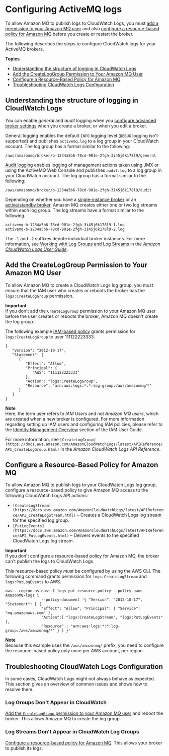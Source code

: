 # Configuring ActiveMQ logs<a name="configure-logging-monitoring-activemq"></a>

To allow Amazon MQ to publish logs to CloudWatch Logs, you must [add a permission to your Amazon MQ user](#security-logging-monitoring-configure-cloudwatch-permissions) and also [configure a resource\-based policy for Amazon MQ](#security-logging-monitoring-configure-cloudwatch-resource-permissions) before you create or restart the broker\.

The following describes the steps to configure CloudWatch logs for your ActiveMQ brokers\.

**Topics**
+ [Understanding the structure of logging in CloudWatch Logs](#security-logging-monitoring-configure-cloudwatch-structure)
+ [Add the CreateLogGroup Permission to Your Amazon MQ User](#security-logging-monitoring-configure-cloudwatch-permissions)
+ [Configure a Resource\-Based Policy for Amazon MQ](#security-logging-monitoring-configure-cloudwatch-resource-permissions)
+ [Troubleshooting CloudWatch Logs Configuration](#security-logging-monitoring-configure-cloudwatch-troubleshoot)

## Understanding the structure of logging in CloudWatch Logs<a name="security-logging-monitoring-configure-cloudwatch-structure"></a>

You can enable *general* and *audit* logging when you [configure advanced broker settings](amazon-mq-creating-configuring-broker.md#configure-advanced-broker-settings-console) when you create a broker, or when you edit a broker\.

General logging enables the default `INFO` logging level \(`DEBUG` logging isn't supported\) and publishes `activemq.log` to a log group in your CloudWatch account\. The log group has a format similar to the following:

```
/aws/amazonmq/broker/b-1234a5b6-78cd-901e-2fgh-3i45j6k178l9/general
```

[Audit logging](http://activemq.apache.org/audit-logging.html) enables logging of management actions taken using JMX or using the ActiveMQ Web Console and publishes `audit.log` to a log group in your CloudWatch account\. The log group has a format similar to the following:

```
/aws/amazonmq/broker/b-1234a5b6-78cd-901e-2fgh-3i45j6k178l9/audit
```

Depending on whether you have a [single\-instance broker](single-broker-deployment.md) or an [active/standby broker](active-standby-broker-deployment.md), Amazon MQ creates either one or two log streams within each log group\. The log streams have a format similar to the following\.

```
activemq-b-1234a5b6-78cd-901e-2fgh-3i45j6k178l9-1.log
activemq-b-1234a5b6-78cd-901e-2fgh-3i45j6k178l9-2.log
```

The `-1` and `-2` suffixes denote individual broker instances\. For more information, see [Working with Log Groups and Log Streams](https://docs.aws.amazon.com/AmazonCloudWatch/latest/logs/Working-with-log-groups-and-streams.html) in the *[Amazon CloudWatch Logs User Guide](https://docs.aws.amazon.com/AmazonCloudWatch/latest/logs/)*\. 

## Add the CreateLogGroup Permission to Your Amazon MQ User<a name="security-logging-monitoring-configure-cloudwatch-permissions"></a>

To allow Amazon MQ to create a CloudWatch Logs log group, you must ensure that the IAM user who creates or reboots the broker has the `logs:CreateLogGroup` permission\.

**Important**  
If you don't add the `CreateLogGroup` permission to your Amazon MQ user before the user creates or reboots the broker, Amazon MQ doesn't create the log group\.

The following example [IAM\-based policy](https://docs.aws.amazon.com/AmazonCloudWatch/latest/logs/iam-access-control-overview-cwl.html#identity-based-policies-cwl) grants permission for `logs:CreateLogGroup` to user 111122223333\.

```
{
   "Version": "2012-10-17",
   "Statement": [
      {
         "Effect": "Allow",
         "Principal": {
            "AWS": "111122223333"
         },
         "Action": "logs:CreateLogGroup",
         "Resource": "arn:aws:logs:*:*:log-group:/aws/amazonmq/*"
      }
   ]
}
```

**Note**  
Here, the term user refers to *IAM Users* and not *Amazon MQ users*, which are created when a new broker is configured\. For more information regarding setting up IAM users and configuring IAM policies, please refer to the [Identity Management Overview](https://docs.aws.amazon.com/IAM/latest/UserGuide/introduction_identity-management.html) section of the IAM User Guide\. 

For more information, see `[CreateLogGroup](https://docs.aws.amazon.com/AmazonCloudWatchLogs/latest/APIReference/API_CreateLogGroup.html)` in the *Amazon CloudWatch Logs API Reference*\.

## Configure a Resource\-Based Policy for Amazon MQ<a name="security-logging-monitoring-configure-cloudwatch-resource-permissions"></a>

To allow Amazon MQ to publish logs to your CloudWatch Logs log group, configure a resource\-based policy to give Amazon MQ access to the following CloudWatch Logs API actions:
+ `[CreateLogStream](https://docs.aws.amazon.com/AmazonCloudWatchLogs/latest/APIReference/API_CreateLogStream.html)` – Creates a CloudWatch Logs log stream for the specified log group\.
+ `[PutLogEvents](https://docs.aws.amazon.com/AmazonCloudWatchLogs/latest/APIReference/API_PutLogEvents.html)` – Delivers events to the specified CloudWatch Logs log stream\.

**Important**  
If you don't configure a resource\-based policy for Amazon MQ, the broker can't publish the logs to CloudWatch Logs\.

This resource\-based policy *must* be configured by using the AWS CLI\. The following command grants permission for `logs:CreateLogStream` and `logs:PutLogEvents` to AWS\.

```
aws --region us-east-1 logs put-resource-policy --policy-name AmazonMQ-logs \
        		--policy-document '{ "Version": "2012-10-17", "Statement": [ { 
        		"Effect": "Allow", "Principal": { "Service": "mq.amazonaws.com" }, 
        		"Action":[ "logs:CreateLogStream", "logs:PutLogEvents" ],
        		"Resource" : "arn:aws:logs:*:*:log-group:/aws/amazonmq/*" } ] }'
```

**Note**  
Because this example uses the `/aws/amazonmq/` prefix, you need to configure the resource\-based policy only once per AWS account, per region\.

## Troubleshooting CloudWatch Logs Configuration<a name="security-logging-monitoring-configure-cloudwatch-troubleshoot"></a>

In some cases, CloudWatch Logs might not always behave as expected\. This section gives an overview of common issues and shows how to resolve them\.

### Log Groups Don't Appear in CloudWatch<a name="security-logging-monitoring-configure-cloudwatch-do-not-appear"></a>

[Add the `CreateLogGroup` permission to your Amazon MQ user](#security-logging-monitoring-configure-cloudwatch-permissions) and reboot the broker\. This allows Amazon MQ to create the log group\.

### Log Streams Don't Appear in CloudWatch Log Groups<a name="security-logging-monitoring-configure-cloudwatch-streams-do-not-appear"></a>

[Configure a resource\-based policy for Amazon MQ](#security-logging-monitoring-configure-cloudwatch-resource-permissions)\. This allows your broker to publish its logs\.